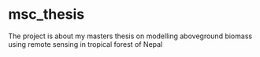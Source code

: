 # msc_thesis
The project is about my masters thesis on modelling aboveground biomass using remote sensing in tropical forest of Nepal
